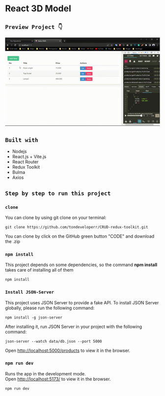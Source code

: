 # React 3D Model

## `Preview Project 👇`

![Screenshot](public/preview.gif)

## `Built with`

- Nodejs
- React.js + Vite.js
- React Router
- Redux Toolkit
- Bulma
- Axios

## `Step by step to run this project`

### `clone`

You can clone by using git clone on your terminal:

    git clone https://github.com/tondeveloperr/CRUD-redux-toolkit.git

You can clone by click on the GitHub green button "CODE" and download the .zip

### `npm install`

This project depends on some dependencies, so the command **npm install** takes care of installing all of them

    npm install

### `Install JSON-Server`

This project uses JSON Server to provide a fake API. To install JSON Server globally, please run the following command:

    npm install -g json-server

After installing it, run JSON Server in your project with the following command:

    json-server --watch data/db.json --port 5000

Open [http://localhost:5000/products](http://localhost:5173/) to view it in the browser.

### `npm run dev`

Runs the app in the development mode.\
Open [http://localhost:5173/](http://localhost:5173/) to view it in the browser.

    npm run dev

